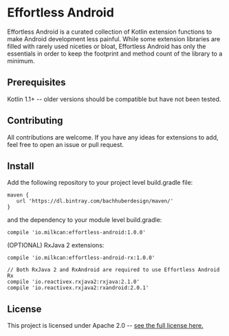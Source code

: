 # Effortless Android

Effortless Android is a curated collection of Kotlin extension functions to make Android development less painful. While some extension libraries are filled with rarely used niceties or bloat, Effortless Android has only the essentials in order to keep the footprint and method count of the library to a minimum.

## Prerequisites

Kotlin 1.1+ -- older versions should be compatible but have not been tested.

## Contributing

All contributions are welcome. If you have any ideas for extensions to add, feel free to open an issue or pull request.

## Install

Add the following repository to your project level build.gradle file:
```
maven {
   url 'https://dl.bintray.com/bachhuberdesign/maven/'
}
```

and the dependency to your module level build.gradle:
```
compile 'io.milkcan:effortless-android:1.0.0'
```

(OPTIONAL) RxJava 2 extensions:
```
compile 'io.milkcan:effortless-android-rx:1.0.0'

// Both RxJava 2 and RxAndroid are required to use Effortless Android Rx
compile 'io.reactivex.rxjava2:rxjava:2.1.0'
compile 'io.reactivex.rxjava2:rxandroid:2.0.1'
```

## License

This project is licensed under Apache 2.0 -- [see the full license here.](https://github.com/bachhuberdesign/effortless-android/blob/master/LICENSE)